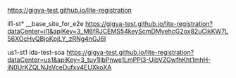 https://gigya-test.github.io/lite-registration

il1-st* __base_site_for_e2e 
https://gigya-test.github.io/lite-registration?dataCenter=il1&apiKey=3_M6fRJCEMS54keyScmDMyehcG2ox82uCikKW7L56XOcHvQBjoKpjLY_zRNg4nGJ6I

us1-st1 ida-test-soa
https://gigya-test.github.io/lite-registration?dataCenter=us1&apiKey=3_tuy1llbPnwe1LmPPl3-UjbVZGwfhKht1mhH-jN0UrKZQLNJsVceDufxv4EUXkoXA
